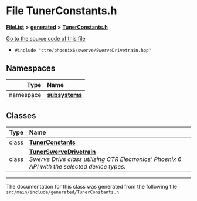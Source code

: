 

# File TunerConstants.h



[**FileList**](files.md) **>** [**generated**](dir_0124c58e4f5bd23a187964ec70117c77.md) **>** [**TunerConstants.h**](TunerConstants_8h.md)

[Go to the source code of this file](TunerConstants_8h_source.md)



* `#include "ctre/phoenix6/swerve/SwerveDrivetrain.hpp"`













## Namespaces

| Type | Name |
| ---: | :--- |
| namespace | [**subsystems**](namespacesubsystems.md) <br> |


## Classes

| Type | Name |
| ---: | :--- |
| class | [**TunerConstants**](classTunerConstants.md) <br> |
| class | [**TunerSwerveDrivetrain**](classTunerSwerveDrivetrain.md) <br>_Swerve Drive class utilizing CTR Electronics' Phoenix 6 API with the selected device types._  |



















































------------------------------
The documentation for this class was generated from the following file `src/main/include/generated/TunerConstants.h`

